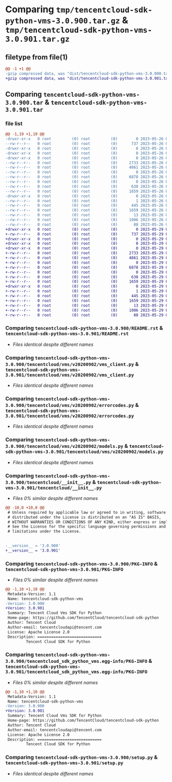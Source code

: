 # Comparing `tmp/tencentcloud-sdk-python-vms-3.0.900.tar.gz` & `tmp/tencentcloud-sdk-python-vms-3.0.901.tar.gz`

## filetype from file(1)

```diff
@@ -1 +1 @@
-gzip compressed data, was "dist/tencentcloud-sdk-python-vms-3.0.900.tar", last modified: Fri May 26 02:31:48 2023, max compression
+gzip compressed data, was "dist/tencentcloud-sdk-python-vms-3.0.901.tar", last modified: Mon May 29 02:40:59 2023, max compression
```

## Comparing `tencentcloud-sdk-python-vms-3.0.900.tar` & `tencentcloud-sdk-python-vms-3.0.901.tar`

### file list

```diff
@@ -1,19 +1,19 @@
-drwxr-xr-x   0 root         (0) root         (0)        0 2023-05-26 02:31:48.000000 tencentcloud-sdk-python-vms-3.0.900/
--rw-r--r--   0 root         (0) root         (0)      737 2023-05-26 02:31:48.000000 tencentcloud-sdk-python-vms-3.0.900/README.rst
-drwxr-xr-x   0 root         (0) root         (0)        0 2023-05-26 02:31:48.000000 tencentcloud-sdk-python-vms-3.0.900/tencentcloud/
-drwxr-xr-x   0 root         (0) root         (0)        0 2023-05-26 02:31:48.000000 tencentcloud-sdk-python-vms-3.0.900/tencentcloud/vms/
-drwxr-xr-x   0 root         (0) root         (0)        0 2023-05-26 02:31:48.000000 tencentcloud-sdk-python-vms-3.0.900/tencentcloud/vms/v20200902/
--rw-r--r--   0 root         (0) root         (0)     2733 2023-05-26 02:31:48.000000 tencentcloud-sdk-python-vms-3.0.900/tencentcloud/vms/v20200902/vms_client.py
--rw-r--r--   0 root         (0) root         (0)     4861 2023-05-26 02:31:48.000000 tencentcloud-sdk-python-vms-3.0.900/tencentcloud/vms/v20200902/errorcodes.py
--rw-r--r--   0 root         (0) root         (0)        0 2023-05-26 02:31:48.000000 tencentcloud-sdk-python-vms-3.0.900/tencentcloud/vms/v20200902/__init__.py
--rw-r--r--   0 root         (0) root         (0)     6878 2023-05-26 02:31:48.000000 tencentcloud-sdk-python-vms-3.0.900/tencentcloud/vms/v20200902/models.py
--rw-r--r--   0 root         (0) root         (0)        0 2023-05-26 02:31:48.000000 tencentcloud-sdk-python-vms-3.0.900/tencentcloud/vms/__init__.py
--rw-r--r--   0 root         (0) root         (0)      630 2023-05-26 02:31:48.000000 tencentcloud-sdk-python-vms-3.0.900/tencentcloud/__init__.py
--rw-r--r--   0 root         (0) root         (0)     1659 2023-05-26 02:31:48.000000 tencentcloud-sdk-python-vms-3.0.900/PKG-INFO
-drwxr-xr-x   0 root         (0) root         (0)        0 2023-05-26 02:31:48.000000 tencentcloud-sdk-python-vms-3.0.900/tencentcloud_sdk_python_vms.egg-info/
--rw-r--r--   0 root         (0) root         (0)        1 2023-05-26 02:31:48.000000 tencentcloud-sdk-python-vms-3.0.900/tencentcloud_sdk_python_vms.egg-info/dependency_links.txt
--rw-r--r--   0 root         (0) root         (0)      445 2023-05-26 02:31:48.000000 tencentcloud-sdk-python-vms-3.0.900/tencentcloud_sdk_python_vms.egg-info/SOURCES.txt
--rw-r--r--   0 root         (0) root         (0)     1659 2023-05-26 02:31:48.000000 tencentcloud-sdk-python-vms-3.0.900/tencentcloud_sdk_python_vms.egg-info/PKG-INFO
--rw-r--r--   0 root         (0) root         (0)       13 2023-05-26 02:31:48.000000 tencentcloud-sdk-python-vms-3.0.900/tencentcloud_sdk_python_vms.egg-info/top_level.txt
--rw-r--r--   0 root         (0) root         (0)     1006 2023-05-26 02:31:48.000000 tencentcloud-sdk-python-vms-3.0.900/setup.py
--rw-r--r--   0 root         (0) root         (0)       88 2023-05-26 02:31:48.000000 tencentcloud-sdk-python-vms-3.0.900/setup.cfg
+drwxr-xr-x   0 root         (0) root         (0)        0 2023-05-29 02:40:59.000000 tencentcloud-sdk-python-vms-3.0.901/
+-rw-r--r--   0 root         (0) root         (0)      737 2023-05-29 02:40:59.000000 tencentcloud-sdk-python-vms-3.0.901/README.rst
+drwxr-xr-x   0 root         (0) root         (0)        0 2023-05-29 02:40:59.000000 tencentcloud-sdk-python-vms-3.0.901/tencentcloud/
+drwxr-xr-x   0 root         (0) root         (0)        0 2023-05-29 02:40:59.000000 tencentcloud-sdk-python-vms-3.0.901/tencentcloud/vms/
+drwxr-xr-x   0 root         (0) root         (0)        0 2023-05-29 02:40:59.000000 tencentcloud-sdk-python-vms-3.0.901/tencentcloud/vms/v20200902/
+-rw-r--r--   0 root         (0) root         (0)     2733 2023-05-29 02:40:59.000000 tencentcloud-sdk-python-vms-3.0.901/tencentcloud/vms/v20200902/vms_client.py
+-rw-r--r--   0 root         (0) root         (0)     4861 2023-05-29 02:40:59.000000 tencentcloud-sdk-python-vms-3.0.901/tencentcloud/vms/v20200902/errorcodes.py
+-rw-r--r--   0 root         (0) root         (0)        0 2023-05-29 02:40:59.000000 tencentcloud-sdk-python-vms-3.0.901/tencentcloud/vms/v20200902/__init__.py
+-rw-r--r--   0 root         (0) root         (0)     6878 2023-05-29 02:40:59.000000 tencentcloud-sdk-python-vms-3.0.901/tencentcloud/vms/v20200902/models.py
+-rw-r--r--   0 root         (0) root         (0)        0 2023-05-29 02:40:59.000000 tencentcloud-sdk-python-vms-3.0.901/tencentcloud/vms/__init__.py
+-rw-r--r--   0 root         (0) root         (0)      630 2023-05-29 02:40:59.000000 tencentcloud-sdk-python-vms-3.0.901/tencentcloud/__init__.py
+-rw-r--r--   0 root         (0) root         (0)     1659 2023-05-29 02:40:59.000000 tencentcloud-sdk-python-vms-3.0.901/PKG-INFO
+drwxr-xr-x   0 root         (0) root         (0)        0 2023-05-29 02:40:59.000000 tencentcloud-sdk-python-vms-3.0.901/tencentcloud_sdk_python_vms.egg-info/
+-rw-r--r--   0 root         (0) root         (0)        1 2023-05-29 02:40:59.000000 tencentcloud-sdk-python-vms-3.0.901/tencentcloud_sdk_python_vms.egg-info/dependency_links.txt
+-rw-r--r--   0 root         (0) root         (0)      445 2023-05-29 02:40:59.000000 tencentcloud-sdk-python-vms-3.0.901/tencentcloud_sdk_python_vms.egg-info/SOURCES.txt
+-rw-r--r--   0 root         (0) root         (0)     1659 2023-05-29 02:40:59.000000 tencentcloud-sdk-python-vms-3.0.901/tencentcloud_sdk_python_vms.egg-info/PKG-INFO
+-rw-r--r--   0 root         (0) root         (0)       13 2023-05-29 02:40:59.000000 tencentcloud-sdk-python-vms-3.0.901/tencentcloud_sdk_python_vms.egg-info/top_level.txt
+-rw-r--r--   0 root         (0) root         (0)     1006 2023-05-29 02:40:59.000000 tencentcloud-sdk-python-vms-3.0.901/setup.py
+-rw-r--r--   0 root         (0) root         (0)       88 2023-05-29 02:40:59.000000 tencentcloud-sdk-python-vms-3.0.901/setup.cfg
```

### Comparing `tencentcloud-sdk-python-vms-3.0.900/README.rst` & `tencentcloud-sdk-python-vms-3.0.901/README.rst`

 * *Files identical despite different names*

### Comparing `tencentcloud-sdk-python-vms-3.0.900/tencentcloud/vms/v20200902/vms_client.py` & `tencentcloud-sdk-python-vms-3.0.901/tencentcloud/vms/v20200902/vms_client.py`

 * *Files identical despite different names*

### Comparing `tencentcloud-sdk-python-vms-3.0.900/tencentcloud/vms/v20200902/errorcodes.py` & `tencentcloud-sdk-python-vms-3.0.901/tencentcloud/vms/v20200902/errorcodes.py`

 * *Files identical despite different names*

### Comparing `tencentcloud-sdk-python-vms-3.0.900/tencentcloud/vms/v20200902/models.py` & `tencentcloud-sdk-python-vms-3.0.901/tencentcloud/vms/v20200902/models.py`

 * *Files identical despite different names*

### Comparing `tencentcloud-sdk-python-vms-3.0.900/tencentcloud/__init__.py` & `tencentcloud-sdk-python-vms-3.0.901/tencentcloud/__init__.py`

 * *Files 0% similar despite different names*

```diff
@@ -10,8 +10,8 @@
 # Unless required by applicable law or agreed to in writing, software
 # distributed under the License is distributed on an "AS IS" BASIS,
 # WITHOUT WARRANTIES OR CONDITIONS OF ANY KIND, either express or implied.
 # See the License for the specific language governing permissions and
 # limitations under the License.
 
 
-__version__ = '3.0.900'
+__version__ = '3.0.901'
```

### Comparing `tencentcloud-sdk-python-vms-3.0.900/PKG-INFO` & `tencentcloud-sdk-python-vms-3.0.901/PKG-INFO`

 * *Files 0% similar despite different names*

```diff
@@ -1,10 +1,10 @@
 Metadata-Version: 1.1
 Name: tencentcloud-sdk-python-vms
-Version: 3.0.900
+Version: 3.0.901
 Summary: Tencent Cloud Vms SDK for Python
 Home-page: https://github.com/TencentCloud/tencentcloud-sdk-python
 Author: Tencent Cloud
 Author-email: tencentcloudapi@tencent.com
 License: Apache License 2.0
 Description: ============================
         Tencent Cloud SDK for Python
```

### Comparing `tencentcloud-sdk-python-vms-3.0.900/tencentcloud_sdk_python_vms.egg-info/PKG-INFO` & `tencentcloud-sdk-python-vms-3.0.901/tencentcloud_sdk_python_vms.egg-info/PKG-INFO`

 * *Files 0% similar despite different names*

```diff
@@ -1,10 +1,10 @@
 Metadata-Version: 1.1
 Name: tencentcloud-sdk-python-vms
-Version: 3.0.900
+Version: 3.0.901
 Summary: Tencent Cloud Vms SDK for Python
 Home-page: https://github.com/TencentCloud/tencentcloud-sdk-python
 Author: Tencent Cloud
 Author-email: tencentcloudapi@tencent.com
 License: Apache License 2.0
 Description: ============================
         Tencent Cloud SDK for Python
```

### Comparing `tencentcloud-sdk-python-vms-3.0.900/setup.py` & `tencentcloud-sdk-python-vms-3.0.901/setup.py`

 * *Files identical despite different names*

